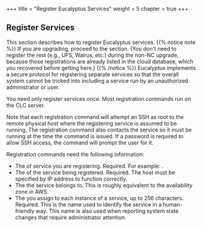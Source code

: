 +++
title = "Register Eucalyptus Services"
weight = 5
chapter = true
+++


## Register Services
This section describes how to register Eucalyptus services.
{{% notice note %}}
If you are upgrading, proceed to the section. (You don't need to register the rest (e.g., UFS, Walrus, etc.) during the non-NC upgrade, because those registrations are already listed in the cloud database, which you recovered before getting here.) 
{{% /notice %}}
Eucalyptus implements a secure protocol for registering separate services so that the overall system cannot be tricked into including a service run by an unauthorized administrator or user. 

You need only register services once. Most registration commands run on the CLC server. 

Note that each registration command will attempt an SSH as root to the remote physical host where the registering service is assumed to be running. The registration command also contacts the service so it must be running at the time the command is issued. If a password is required to allow SSH access, the command will prompt the user for it. 

Registration commands need the following information: 



* The of service you are registering. Required. For example: . 
* The of the service being registered. Required. The host must be specified by IP address to function correctly. 
* The the service belongs to. This is roughly equivalent to the availability zone in AWS. 
* The you assign to each instance of a service, up to 256 characters. Required. This is the name used to identify the service in a human-friendly way. This name is also used when reporting system state changes that require administrator attention. 
